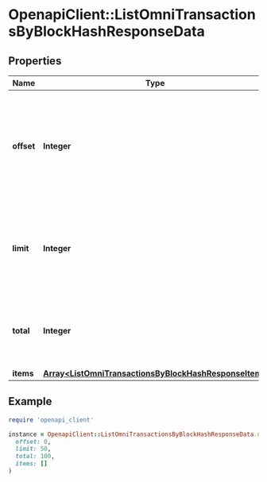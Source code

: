 # OpenapiClient::ListOmniTransactionsByBlockHashResponseData

## Properties

| Name | Type | Description | Notes |
| ---- | ---- | ----------- | ----- |
| **offset** | **Integer** | The starting index of the response items, i.e. where the response should start listing the returned items. |  |
| **limit** | **Integer** | Defines how many items should be returned in the response per page basis. |  |
| **total** | **Integer** | Defines the total number of items returned in the response. |  |
| **items** | [**Array&lt;ListOmniTransactionsByBlockHashResponseItem&gt;**](ListOmniTransactionsByBlockHashResponseItem.md) |  |  |

## Example

```ruby
require 'openapi_client'

instance = OpenapiClient::ListOmniTransactionsByBlockHashResponseData.new(
  offset: 0,
  limit: 50,
  total: 100,
  items: []
)
```

